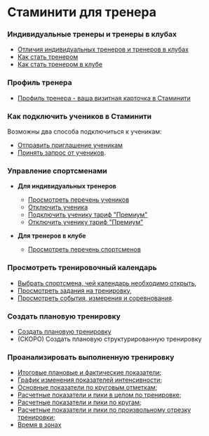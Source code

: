# Стаминити для тренера

### Индивидуальные тренеры и тренеры в клубах

* [Отличия индивидуальных тренеров и тренеров в клубах](/coaches/coaches-and-club-coaches.md#coachtypes)
* [Как стать тренером](/coaches/coaches-and-club-coaches.md#coach)
* [Как стать тренером в клубе](/coaches/coaches-and-club-coaches.md#clubcoach)

### Профиль тренера
* [Профиль тренера - ваша визитная карточка в Стаминити](/coaches/coach-profile.md)

### Как подключить учеников в Стаминити
Возможны два способа подключиться к ученикам:
* [Отправить приглашение ученикам](/coaches/add-athletes.md#inviteathletes)
* [Принять запрос от учеников](/coaches/add-athletes.md#acceptrequest). 




### Управление спортсменами

* **Для индивидуальных тренеров**
  * [Просмотреть перечень учеников](/coaches/athlete-management.md#athletelist)
  * [Отключить ученика](/coaches/athlete-management.md#removeathlete)
  * [Подключить ученику тариф "Премиум"](/coaches/athlete-management.md#addpremium)
  * [Отключить ученику тариф "Премиум"](/coaches/athlete-management.md#removepremium)
  
* **Для тренеров в клубе**
  * [Просмотреть перечень спортсменов](/coaches/athlete-management.md#athletelist)


### Просмотреть тренировочный календарь
* [Выбрать спортсмена, чей календарь необходимо открыть](/basics/calendar.md#athletecalendar),
* [Просмотреть задания на тренировку](/basics/calendar.md#activities),
* [Просмотреть события, измерения и соревнования](/basics/calendar.md#items).

### Создать плановую тренировку
* [Создать плановую тренировку](/basics/create-plan-activity.md)
* (СКОРО) Создать плановую структурированную тренировку

### Проанализировать выполненную тренировку
 * [Итоговые плановые и фактические показатели](/basics/analyse-detailed-activity.md#planfact);
 * [График изменения показателей интенсивности](/basics/analyse-detailed-activity.md#measurementchart);
 * [Основные показатели по круговым отметкам](/basics/analyse-detailed-activity.md#laps);
 * [Расчетные показатели и пики в целом по тренировке](/basics/analyse-detailed-activity.md#metrics);
 * [Расчетные показатели и пики по кругам](/basics/analyse-detailed-activity.md#lapmetrics);
 * [Расчетные показатели и пики по произвольному отрезку тренировки](/basics/analyse-detailed-activity.md#intervalmetrics);
 * [Время в зонах](/basics/analyse-detailed-activity.md#timeinzone)



